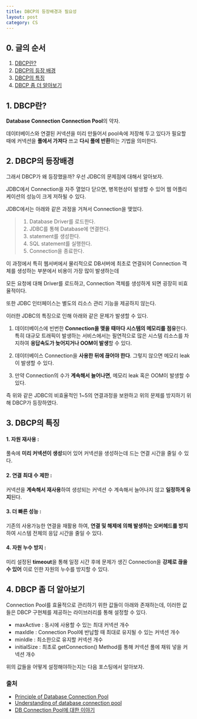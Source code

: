 ```yaml
---
title: DBCP의 등장배경과 필요성
layout: post
category: CS 
---
```


## 0. 글의 순서

1. [DBCP란?](#dbcp란?)
2. [DBCP의 등장 배경](#dbcp의-등장-배경)
3. [DBCP의 특징](#dbcp의-특징)
4. [DBCP 좀 더 알아보기](#dbcp-좀-더-알아보기)

## 1. DBCP란?
**Database Connection Connection Pool**의 약자.

데이터베이스와 연결된 커넥션을 미리 만들어서 pool속에 저장해 두고 있다가 필요할 때에 커넥션을 **풀에서 가져다** 쓰고
**다시 풀에 반환**하는 기법을 의미한다.

## 2. DBCP의 등장배경

그래서 DBCP가 왜 등장했을까? 우선 JDBC의 문제점에 대해서 알아보자.

JDBC에서 Connection을 자주 열었다 닫으면, 병목현상이 발생할 수 있어 웹 어플리케이션의 성능이 크게 저하될 수 있다.

JDBC에서는 아래와 같은 과정을 거쳐서 Connection을 맺었다.

> 1. Database Driver를 로드한다.
> 2. JDBC를 통해 Database에 연결한다.
> 3. statement를 생성한다.
> 4. SQL statement를 실행한다.
> 5. Connection을 종료한다.

이 과정에서 특히 웹서버에서 물리적으로 DB서버에 최초로 연결되어 Connection 객체를 생성하는 부분에서 비용이 가장 많이 발생하는데

모든 요청에 대해 Driver를 로드하고, Connection 객체를 생성하게 되면 굉장히 비효율적이다.

또한 JDBC 인터페이스는 별도의 리소스 관리 기능을 제공하지 않는다.

이러한 JDBC의 특징으로 인해 아래와 같은 문제가 발생할 수 있다.

1. 데이터베이스에 빈번한 **Connection을 맺을 때마다 시스템의 메모리를 점유**한다.
 특히 대규모 트래픽이 발생하는 서비스에서는 필연적으로 많은 시스템 리소스를 차지하여 **응답속도가 늦어지거나 OOM이 발생**할 수 있다.

2. 데이터베이스 Connection을 **사용한 뒤에 끊어야 한다**. 그렇지 않으면 메모리 leak이 발생할 수 있다.

3. 만약 Connection의 수가 **계속해서 늘어나면**, 메모리 leak 혹은 OOM이 발생할 수 있다.

즉 위와 같은 JDBC의 비효율적인 1~5의 연결과정을 보완하고 위의 문제를 방지하기 위해 DBCP가 등장하였다.


## 3. DBCP의 특징

#### 1. **자원 재사용** : 
풀속에 **미리 커넥션이 생성**되어 있어 커넥션을 생성하는데 드는 연결 시간을 줄일 수 있다.
#### 2. **연결 최대 수 제한** : 
 커넥션을 **계속해서 재사용**하여 생성되는 커넥션 수 계속해서 늘어나지 않고 **일정하게 유지**된다.
#### 3. **더 빠른 성능** : 
기존의 사용가능한 연결을 재활용 하여, **연결 및 해제에 의해 발생하는 오버헤드를 방지**하여 시스템 전체의 응답 시간을 줄일 수 있다.

#### 4. **자원 누수 방지** :
미리 설정된 **timeout**을 통해 일정 시간 후에 문제가 생긴 Connection을 **강제로 끊을 수 있어** 이로 인한 자원의 누수를 방지할 수 있다.


## 4. DBCP 좀 더 알아보기

Connection Pool를 효율적으로 관리하기 위한 값들이 아래와 존재하는데, 이러한 값들은 DBCP 구현체를 제공하는 라이브러리를 통해 설정할 수 있다.

- maxActive :	동시에 사용할 수 있는 최대 커넥션 개수
- maxIdle	 : Connection Pool에 반납할 때 최대로 유지될 수 있는 커넥션 개수
- minIdle	: 최소한으로 유지할 커넥션 개수
- initialSize : 최초로 getConnection() Method를 통해 커넥션 풀에 채워 넣을 커넥션 개수

위의 값들을 어떻게 설정해야하는지는  다음 포스팅에서 알아보자.

### 출처

-  [Principle of Database Connection Pool](https://www.programmersought.com/article/49193880081/)
-  [Understanding of database connection pool](https://www.programmersought.com/article/26384975899/)
-  [DB Connection Pool에 대한 이야기](https://www.holaxprogramming.com/2013/01/10/devops-how-to-manage-dbcp/)


